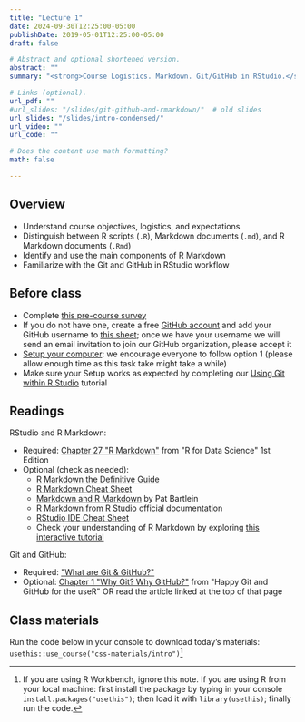 ```yaml
---
title: "Lecture 1"
date: 2024-09-30T12:25:00-05:00
publishDate: 2019-05-01T12:25:00-05:00
draft: false

# Abstract and optional shortened version.
abstract: ""
summary: "<strong>Course Logistics. Markdown. Git/GitHub in RStudio.</strong>"

# Links (optional).
url_pdf: ""
#url_slides: "/slides/git-github-and-rmarkdown/"  # old slides
url_slides: "/slides/intro-condensed/"
url_video: ""
url_code: ""

# Does the content use math formatting?
math: false

---
```





## Overview 

* Understand course objectives, logistics, and expectations
* Distinguish between R scripts (`.R`), Markdown documents (`.md`), and R Markdown documents (`.Rmd`)
* Identify and use the main components of R Markdown
* Familiarize with the Git and GitHub in RStudio workflow


## Before class

* Complete [this pre-course survey](https://forms.gle/ypujHgoPino1ndfx9)
* If you do not have one, create a free [GitHub account](https://happygitwithr.com/github-acct) and add your GitHub username to [this sheet](https://docs.google.com/spreadsheets/d/1M5crNtuDO-X8UrqwvTA-ekbPom-j7NO-Y5dzvDKY7-I/edit?usp=sharing); once we have your username we will send an email invitation to join our GitHub organization, please accept it
* [Setup your computer](https://computing-soc-sci.netlify.app/setup/): we encourage everyone to follow option 1 (please allow enough time as this task take might take a while)
* Make sure your Setup works as expected by completing our [Using Git within R Studio](/setup/git/git-with-rstudio) tutorial


## Readings

RStudio and R Markdown:
* Required: [Chapter 27 "R Markdown"](https://r4ds.had.co.nz/r-markdown.html) from "R for Data Science" 1st Edition
* Optional (check as needed):
  * [R Markdown the Definitive Guide](https://bookdown.org/yihui/rmarkdown/)
  * [R Markdown Cheat Sheet](https://www.rstudio.com/wp-content/uploads/2015/02/rmarkdown-cheatsheet.pdf)
  * [Markdown and R Markdown](https://pjbartlein.github.io/REarthSysSci/markdown.html) by Pat Bartlein
  * [R Markdown from R Studio](https://rmarkdown.rstudio.com/lesson-1.html) official documentation
  * [RStudio IDE Cheat Sheet](https://raw.githubusercontent.com/rstudio/cheatsheets/main/rstudio-ide.pdf)
  * Check your understanding of R Markdown by exploring [this interactive tutorial]( https://commonmark.org/help/)

Git and GitHub:
* Required: ["What are Git & GitHub?"](https://computing-soc-sci.netlify.app/faq/what-are-git-github/)
* Optional: [Chapter 1 "Why Git? Why GitHub?"](https://happygitwithr.com/big-picture) from "Happy Git and GitHub for the useR" OR read the article linked at the top of that page


## Class materials

Run the code below in your console to download today’s materials: `usethis::use_course("css-materials/intro")`[^local]

[^local]: If you are using R Workbench, ignore this note. If you are using R from your local machine: first install the package by typing in your console `install.packages("usethis")`; then load it with `library(usethis)`; finally run the code.
